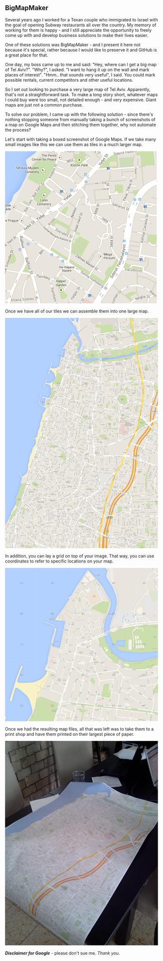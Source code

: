 BigMapMaker
---

Several years ago I worked for a Texan couple who immigrated to Israel with the goal of opening Subway restaurants all over the country. My memory of working for them is happy - and I still appreciate the opportunity to freely come up with and develop business solutions to make their lives easier.

One of these solutions was BigMapMaker - and I present it here not because it's special, rather because I would like to preserve it and GitHub is a great place for that.

One day, my boss came up to me and said: "Hey, where can I get a big map of Tel Aviv?". "Why?", I asked. "I want to hang it up on the wall and mark places of interest". "Hmm.. that sounds very useful", I said. You could mark possible rentals, current competitors and other useful locations.

So I set out looking to purchase a very large map of Tel Aviv. Apparently, that's not a straightforward task. To make a long story short, whatever maps I could buy were too small, not detailed enough - and very expensive. Giant maps are just not a common purchase.

To solve our problem, I came up with the following solution - since there's nothing stopping someone from manually taking a bunch of screenshots of a map on Google Maps and then stitching them together, why not automate the process?

Let's start with taking a boxed screenshot of Google Maps. If we take many small images like this we can use them as tiles in a much larger map.

![Single Tile](docs/singleimage.png)

Once we have all of our tiles we can assemble them into one large map.

![Center Tel Aviv](docs/centertelaviv.jpeg)

In addition, you can lay a grid on top of your image.
That way, you can use coordinates to refer to specific locations on your map.

![Map with grid](docs/uppertelavivgrid.jpeg)

Once we had the resulting map files, all that was left was to take them to a print shop and have them printed on their largest piece of paper.

![Printed Map](docs/printedmap.jpg)

***Disclaimer for Google*** - please don't sue me. *Thank you*.
